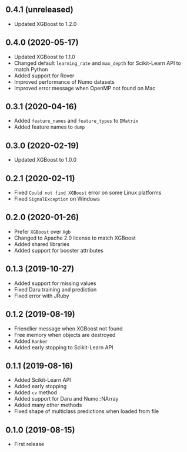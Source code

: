 ## 0.4.1 (unreleased)

- Updated XGBoost to 1.2.0

## 0.4.0 (2020-05-17)

- Updated XGBoost to 1.1.0
- Changed default `learning_rate` and `max_depth` for Scikit-Learn API to match Python
- Added support for Rover
- Improved performance of Numo datasets
- Improved error message when OpenMP not found on Mac

## 0.3.1 (2020-04-16)

- Added `feature_names` and `feature_types` to `DMatrix`
- Added feature names to `dump`

## 0.3.0 (2020-02-19)

- Updated XGBoost to 1.0.0

## 0.2.1 (2020-02-11)

- Fixed `Could not find XGBoost` error on some Linux platforms
- Fixed `SignalException` on Windows

## 0.2.0 (2020-01-26)

- Prefer `XGBoost` over `Xgb`
- Changed to Apache 2.0 license to match XGBoost
- Added shared libraries
- Added support for booster attributes

## 0.1.3 (2019-10-27)

- Added support for missing values
- Fixed Daru training and prediction
- Fixed error with JRuby

## 0.1.2 (2019-08-19)

- Friendlier message when XGBoost not found
- Free memory when objects are destroyed
- Added `Ranker`
- Added early stopping to Scikit-Learn API

## 0.1.1 (2019-08-16)

- Added Scikit-Learn API
- Added early stopping
- Added `cv` method
- Added support for Daru and Numo::NArray
- Added many other methods
- Fixed shape of multiclass predictions when loaded from file

## 0.1.0 (2019-08-15)

- First release
